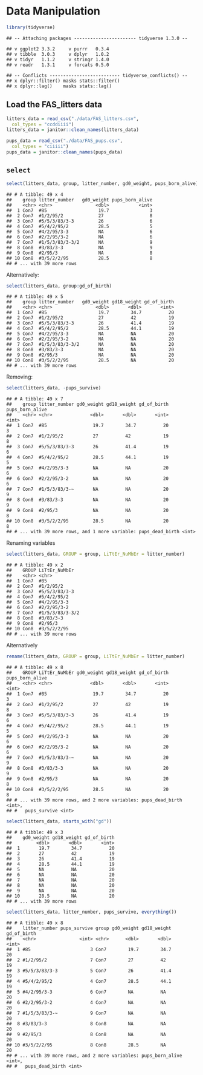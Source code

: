 Data Manipulation
================

``` r
library(tidyverse)
```

    ## -- Attaching packages ----------------------- tidyverse 1.3.0 --

    ## v ggplot2 3.3.2     v purrr   0.3.4
    ## v tibble  3.0.3     v dplyr   1.0.2
    ## v tidyr   1.1.2     v stringr 1.4.0
    ## v readr   1.3.1     v forcats 0.5.0

    ## -- Conflicts -------------------------- tidyverse_conflicts() --
    ## x dplyr::filter() masks stats::filter()
    ## x dplyr::lag()    masks stats::lag()

## Load the FAS\_litters data

``` r
litters_data = read_csv("./data/FAS_litters.csv",
  col_types = "ccddiiii")
litters_data = janitor::clean_names(litters_data)

pups_data = read_csv("./data/FAS_pups.csv",
  col_types = "ciiiii")
pups_data = janitor::clean_names(pups_data)
```

## `select`

``` r
select(litters_data, group, litter_number, gd0_weight, pups_born_alive)
```

    ## # A tibble: 49 x 4
    ##    group litter_number   gd0_weight pups_born_alive
    ##    <chr> <chr>                <dbl>           <int>
    ##  1 Con7  #85                   19.7               3
    ##  2 Con7  #1/2/95/2             27                 8
    ##  3 Con7  #5/5/3/83/3-3         26                 6
    ##  4 Con7  #5/4/2/95/2           28.5               5
    ##  5 Con7  #4/2/95/3-3           NA                 6
    ##  6 Con7  #2/2/95/3-2           NA                 6
    ##  7 Con7  #1/5/3/83/3-3/2       NA                 9
    ##  8 Con8  #3/83/3-3             NA                 9
    ##  9 Con8  #2/95/3               NA                 8
    ## 10 Con8  #3/5/2/2/95           28.5               8
    ## # ... with 39 more rows

Alternatively:

``` r
select(litters_data, group:gd_of_birth)
```

    ## # A tibble: 49 x 5
    ##    group litter_number   gd0_weight gd18_weight gd_of_birth
    ##    <chr> <chr>                <dbl>       <dbl>       <int>
    ##  1 Con7  #85                   19.7        34.7          20
    ##  2 Con7  #1/2/95/2             27          42            19
    ##  3 Con7  #5/5/3/83/3-3         26          41.4          19
    ##  4 Con7  #5/4/2/95/2           28.5        44.1          19
    ##  5 Con7  #4/2/95/3-3           NA          NA            20
    ##  6 Con7  #2/2/95/3-2           NA          NA            20
    ##  7 Con7  #1/5/3/83/3-3/2       NA          NA            20
    ##  8 Con8  #3/83/3-3             NA          NA            20
    ##  9 Con8  #2/95/3               NA          NA            20
    ## 10 Con8  #3/5/2/2/95           28.5        NA            20
    ## # ... with 39 more rows

Removing:

``` r
select(litters_data, -pups_survive)
```

    ## # A tibble: 49 x 7
    ##    group litter_number gd0_weight gd18_weight gd_of_birth pups_born_alive
    ##    <chr> <chr>              <dbl>       <dbl>       <int>           <int>
    ##  1 Con7  #85                 19.7        34.7          20               3
    ##  2 Con7  #1/2/95/2           27          42            19               8
    ##  3 Con7  #5/5/3/83/3-3       26          41.4          19               6
    ##  4 Con7  #5/4/2/95/2         28.5        44.1          19               5
    ##  5 Con7  #4/2/95/3-3         NA          NA            20               6
    ##  6 Con7  #2/2/95/3-2         NA          NA            20               6
    ##  7 Con7  #1/5/3/83/3-~       NA          NA            20               9
    ##  8 Con8  #3/83/3-3           NA          NA            20               9
    ##  9 Con8  #2/95/3             NA          NA            20               8
    ## 10 Con8  #3/5/2/2/95         28.5        NA            20               8
    ## # ... with 39 more rows, and 1 more variable: pups_dead_birth <int>

Renaming variables

``` r
select(litters_data, GROUP = group, LiTtEr_NuMbEr = litter_number)
```

    ## # A tibble: 49 x 2
    ##    GROUP LiTtEr_NuMbEr  
    ##    <chr> <chr>          
    ##  1 Con7  #85            
    ##  2 Con7  #1/2/95/2      
    ##  3 Con7  #5/5/3/83/3-3  
    ##  4 Con7  #5/4/2/95/2    
    ##  5 Con7  #4/2/95/3-3    
    ##  6 Con7  #2/2/95/3-2    
    ##  7 Con7  #1/5/3/83/3-3/2
    ##  8 Con8  #3/83/3-3      
    ##  9 Con8  #2/95/3        
    ## 10 Con8  #3/5/2/2/95    
    ## # ... with 39 more rows

Alternatively

``` r
rename(litters_data, GROUP = group, LiTtEr_NuMbEr = litter_number)
```

    ## # A tibble: 49 x 8
    ##    GROUP LiTtEr_NuMbEr gd0_weight gd18_weight gd_of_birth pups_born_alive
    ##    <chr> <chr>              <dbl>       <dbl>       <int>           <int>
    ##  1 Con7  #85                 19.7        34.7          20               3
    ##  2 Con7  #1/2/95/2           27          42            19               8
    ##  3 Con7  #5/5/3/83/3-3       26          41.4          19               6
    ##  4 Con7  #5/4/2/95/2         28.5        44.1          19               5
    ##  5 Con7  #4/2/95/3-3         NA          NA            20               6
    ##  6 Con7  #2/2/95/3-2         NA          NA            20               6
    ##  7 Con7  #1/5/3/83/3-~       NA          NA            20               9
    ##  8 Con8  #3/83/3-3           NA          NA            20               9
    ##  9 Con8  #2/95/3             NA          NA            20               8
    ## 10 Con8  #3/5/2/2/95         28.5        NA            20               8
    ## # ... with 39 more rows, and 2 more variables: pups_dead_birth <int>,
    ## #   pups_survive <int>

``` r
select(litters_data, starts_with("gd"))
```

    ## # A tibble: 49 x 3
    ##    gd0_weight gd18_weight gd_of_birth
    ##         <dbl>       <dbl>       <int>
    ##  1       19.7        34.7          20
    ##  2       27          42            19
    ##  3       26          41.4          19
    ##  4       28.5        44.1          19
    ##  5       NA          NA            20
    ##  6       NA          NA            20
    ##  7       NA          NA            20
    ##  8       NA          NA            20
    ##  9       NA          NA            20
    ## 10       28.5        NA            20
    ## # ... with 39 more rows

``` r
select(litters_data, litter_number, pups_survive, everything())
```

    ## # A tibble: 49 x 8
    ##    litter_number pups_survive group gd0_weight gd18_weight gd_of_birth
    ##    <chr>                <int> <chr>      <dbl>       <dbl>       <int>
    ##  1 #85                      3 Con7        19.7        34.7          20
    ##  2 #1/2/95/2                7 Con7        27          42            19
    ##  3 #5/5/3/83/3-3            5 Con7        26          41.4          19
    ##  4 #5/4/2/95/2              4 Con7        28.5        44.1          19
    ##  5 #4/2/95/3-3              6 Con7        NA          NA            20
    ##  6 #2/2/95/3-2              4 Con7        NA          NA            20
    ##  7 #1/5/3/83/3-~            9 Con7        NA          NA            20
    ##  8 #3/83/3-3                8 Con8        NA          NA            20
    ##  9 #2/95/3                  8 Con8        NA          NA            20
    ## 10 #3/5/2/2/95              8 Con8        28.5        NA            20
    ## # ... with 39 more rows, and 2 more variables: pups_born_alive <int>,
    ## #   pups_dead_birth <int>
